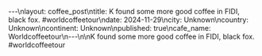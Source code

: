 ---\nlayout: coffee_post\ntitle: K found some more good coffee in FIDI, black fox. #worldcoffeetour\ndate: 2024-11-29\ncity: Unknown\ncountry: Unknown\ncontinent: Unknown\npublished: true\ncafe_name: Worldcoffeetour\n---\n\nK found some more good coffee in FIDI, black fox. #worldcoffeetour